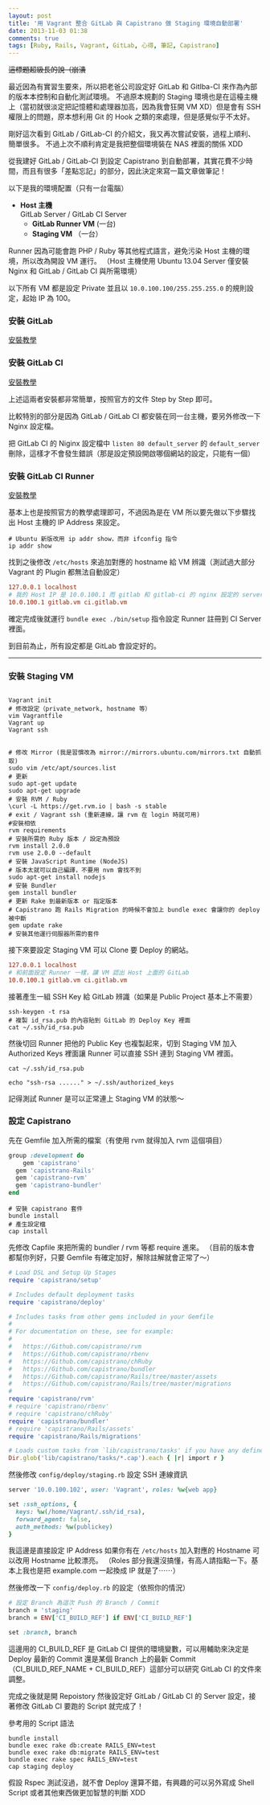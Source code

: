 ```yaml
---
layout: post
title: '用 Vagrant 整合 GitLab 與 Capistrano 做 Staging 環境自動部署'
date: 2013-11-03 01:38
comments: true
tags: [Ruby, Rails, Vagrant, GitLab, 心得, 筆記, Capistrano]
---
```

<del>這標題超級長的說（崩潰</del>

最近因為有實習生要來，所以把老爸公司設定好 GitLab 和 Gitlba-CI 來作為內部的版本本控制和自動化測試環境。
不過原本規劃的 Staging 環境也是在這檯主機上（當初就很淡定把記憶體和處理器加高，因為我會狂開 VM XD）但是會有 SSH 權限上的問題，原本想利用 Git 的 Hook 之類的來處理，但是感覺似乎不太好。

剛好這次看到 GitLab / GitLab-CI 的介紹文，我又再次嘗試安裝，過程上順利、簡單很多。
不過上次不順利肯定是我把整個環境裝在 NAS 裡面的關係 XDD

從我建好 GitLab / GitLab-CI 到設定 Capistrano 到自動部署，其實花費不少時間，而且有很多「差點忘記」的部分，因此決定來寫一篇文章做筆記！

<!--more-->

以下是我的環境配置（只有一台電腦）

* **Host 主機**  
	GitLab Server / GitLab CI Server
	* **GitLab Runner VM** (一台)
  * **Staging VM** （一台）
  
Runner 因為可能會跑 PHP / Ruby 等其他程式語言，避免污染 Host 主機的環境，所以改為開設 VM 運行。
（Host 主機使用 Ubuntu 13.04 Server 僅安裝 Nginx 和 GitLab / GitLab CI 與所需環境）

以下所有 VM 都是設定 Private 並且以 `10.0.100.100/255.255.255.0` 的規則設定，起始 IP 為 100。

### 安裝 GitLab
[安裝教學](https://Github.com/gitlabhq/gitlabhq/blob/master/doc/install/installation.md)
### 安裝 GitLab CI
[安裝教學](https://Github.com/gitlabhq/gitlab-ci/blob/master/doc/installation.md)

上述這兩者安裝都非常簡單，按照官方的文件 Step by Step 即可。

比較特別的部分是因為 GitLab / GitLab CI 都安裝在同一台主機，要另外修改一下 Nginx 設定檔。

把 GitLab CI 的 Niginx 設定檔中 `listen 80 default_server` 的 `default_server` 刪除，這樣才不會發生錯誤（那是設定預設開啟哪個網站的設定，只能有一個）

### 安裝 GitLab CI Runner
[安裝教學](https://Github.com/gitlabhq/gitlab-ci-runner#installation)

基本上也是按照官方的教學處理即可，不過因為是在 VM 所以要先做以下步驟找出 Host 主機的 IP Address 來設定。

``` shell
# Ubuntu 新版改用 ip addr show，而非 ifconfig 指令
ip addr show
```

找到之後修改 `/etc/hosts` 來追加對應的 hostname 給 VM 辨識（測試過大部分 Vagrant 的 Plugin 都無法自動設定）

``` conf /etc/hosts
127.0.0.1 localhost
# 我的 Host IP 是 10.0.100.1 而 gitlab 和 gitlab-ci 的 nginx 設定的 server_name 如下
10.0.100.1 gitlab.vm ci.gitlab.vm
```

確定完成後就運行 `bundle exec ./bin/setup` 指令設定 Runner 註冊到 CI Server 裡面。

到目前為止，所有設定都是 GitLab 會設定好的。

---

### 安裝 Staging VM

``` shell HOST

Vagrant init
# 修改設定（private_network, hostname 等）
vim Vagrantfile
Vagrant up
Vagrant ssh

```

``` shell StagingVM

# 修改 Mirror (我是習慣改為 mirror://mirrors.ubuntu.com/mirrors.txt 自動抓取)
sudo vim /etc/apt/sources.list
# 更新
sudo apt-get update
sudo apt-get upgrade
# 安裝 RVM / Ruby
\curl -L https://get.rvm.io | bash -s stable
# exit / Vagrant ssh (重新連線，讓 rvm 在 login 時就可用)
#安裝相依
rvm requirements
# 安裝所需的 Ruby 版本 / 設定為預設
rvm install 2.0.0
rvm use 2.0.0 --default
# 安裝 JavaScript Runtime (NodeJS)
# 版本太就可以自己編譯，不要用 nvm 會找不到
sudo apt-get install nodejs
# 安裝 Bundler
gem install bundler
# 更新 Rake 到最新版本 or 指定版本
# Capistrano 跑 Rails Migration 的時候不會加上 bundle exec 會讓你的 deploy 被中斷
gem update rake
# 安裝其他運行伺服器所需的套件
```

接下來要設定 Staging VM 可以 Clone 要 Deploy 的網站。

``` conf /etc/hosts
127.0.0.1 localhost
# 和前面設定 Runner 一樣，讓 VM 認出 Host 上面的 GitLab
10.0.100.1 gitlab.vm ci.gitlab.vm
```

接著產生一組 SSH Key 給 GitLab 辨識（如果是 Public Project 基本上不需要）
```
ssh-keygen -t rsa
# 複製 id_rsa.pub 的內容貼到 GitLab 的 Deploy Key 裡面
cat ~/.ssh/id_rsa.pub 
```

然後切回 Runner 把他的 Public Key 也複製起來，切到 Staging VM 加入 Authorized Keys 裡面讓 Runner 可以直接 SSH 連到 Staging VM 裡面。

``` shell GitLab CI Runner
cat ~/.ssh/id_rsa.pub
```

``` shell Staging VM
echo "ssh-rsa ......" > ~/.ssh/authorized_keys
```

記得測試 Runner 是可以正常連上 Staging VM 的狀態～

### 設定 Capistrano

先在 Gemfile 加入所需的檔案（有使用 rvm 就得加入 rvm 這個項目）
``` Ruby Gemfile
group :development do
	gem 'capistrano'
  gem 'capistrano-Rails'
  gem 'capistrano-rvm'
  gem 'capistrano-bundler'
end
```

```
# 安裝 capistrano 套件
bundle install
# 產生設定檔
cap install
```

先修改 Capfile 來把所需的 bundler / rvm 等都 require 進來。
（目前的版本會都幫你列好，只要 Gemfile 有確定加好，解除註解就會正常了～）

``` Ruby Capfile
# Load DSL and Setup Up Stages
require 'capistrano/setup'

# Includes default deployment tasks
require 'capistrano/deploy'

# Includes tasks from other gems included in your Gemfile
#
# For documentation on these, see for example:
#
#   https://Github.com/capistrano/rvm
#   https://Github.com/capistrano/rbenv
#   https://Github.com/capistrano/chRuby
#   https://Github.com/capistrano/bundler
#   https://Github.com/capistrano/Rails/tree/master/assets
#   https://Github.com/capistrano/Rails/tree/master/migrations
#
require 'capistrano/rvm'
# require 'capistrano/rbenv'
# require 'capistrano/chRuby'
require 'capistrano/bundler'
# require 'capistrano/Rails/assets'
require 'capistrano/Rails/migrations'

# Loads custom tasks from `lib/capistrano/tasks' if you have any defined.
Dir.glob('lib/capistrano/tasks/*.cap').each { |r| import r }
```

然後修改 `config/deploy/staging.rb` 設定 SSH 連線資訊

``` Ruby config/deploy/staging.rb
server '10.0.100.102', user: 'Vagrant', roles: %w{web app}

set :ssh_options, {
  keys: %w(/home/Vagrant/.ssh/id_rsa),
  forward_agent: false,
  auth_methods: %w(publickey)
}
```

我這邊是直接設定 IP Address 如果你有在 `/etc/hosts` 加入對應的 Hostname 可以改用 Hostname 比較漂亮。
（Roles 部分我還沒搞懂，有高人請指點一下。基本上我也是把 example.com 一起換成 IP 就是了⋯⋯）

然後修改一下 `config/deploy.rb` 的設定（依照你的情況）

``` Ruby config/deploy.rb
# 設定 Branch 為這次 Push 的 Branch / Commit
branch = 'staging'
branch = ENV['CI_BUILD_REF'] if ENV['CI_BUILD_REF']

set :branch, branch
```

這邊用的 CI_BUILD_REF 是 GitLab CI 提供的環境變數，可以用輔助來決定是 Deploy 最新的 Commit 還是某個 Branch 上的最新 Commit （CI_BUILD_REF_NAME + CI_BUILD_REF）這部分可以研究 GitLab CI 的文件來調整。

完成之後就是開 Repoistory 然後設定好 GitLab / GitLab CI 的 Server 設定，接著修改 GitLab CI 要跑的 Script 就完成了！

參考用的 Script 語法
``` shell scripts
bundle install
bundle exec rake db:create RAILS_ENV=test
bundle exec rake db:migrate RAILS_ENV=test
bundle exec rake spec RAILS_ENV=test
cap staging deploy
```

假設 Rspec 測試沒過，就不會 Deploy 還算不錯，有興趣的可以另外寫成 Shell Script 或者其他東西做更加智慧的判斷 XDD

